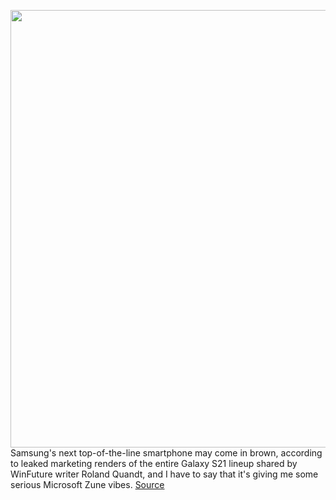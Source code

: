 <img src='https://cdn.vox-cdn.com/thumbor/MceBhgRSHLpvlzkS_U3d9Yp_38E=/0x0:720x720/1200x800/filters:focal(304x168:418x282)/cdn.vox-cdn.com/uploads/chorus_image/image/68658893/ErjR_QYXcAMdE1r.0.jpeg' width='700px' /><br/>
Samsung's next top-of-the-line smartphone may come in brown, according to leaked marketing renders of the entire Galaxy S21 lineup shared by WinFuture writer Roland Quandt, and I have to say that it's giving me some serious Microsoft Zune vibes.
<a href='https://www.theverge.com/2021/1/12/22227941/samsung-galaxy-s21-ultra-plus-brown-zune-unpacked-2021'> Source <a/>